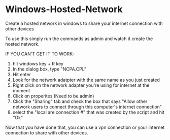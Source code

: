 # Windows-Hosted-Network
Create a hosted network in windows to share your internet connection with other devices


To use this simply run the commands as admin and watch it create the hosted network.

IF YOU CAN'T GET IT TO WORK:
1. hit windows key + R key
2. In the dialog box, type "NCPA.CPL"
3. Hit enter
4. Look for the network adatpter with the same name as you just created
5. Right click on the network adapter you're using for internet at the moment 
6. Click on properites (Need to be admin)
7. Click the "Sharing" tab and check the box that says "Allow other network users to connect through this computer's internet connection"
8. select the "local are connection #" that was created by the script and hit "Ok"

Now that you have done that, you can use a vpn connection or your internet connection to share with other devices.
